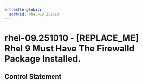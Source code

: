 ```yaml
---
x-trestle-global:
  sort-id: rhel-09.251010
---
```


# rhel-09.251010 - \[REPLACE_ME\] Rhel 9 Must Have The Firewalld Package Installed.

## Control Statement
